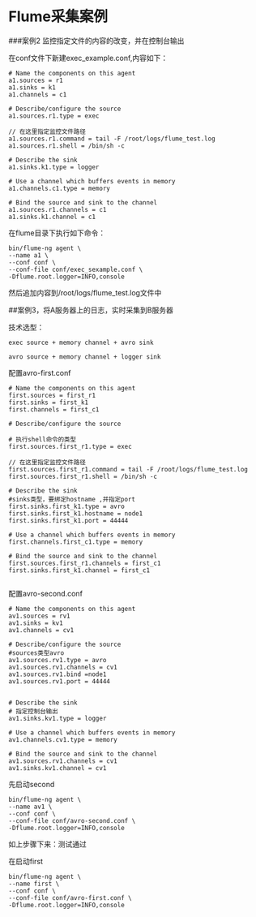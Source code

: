 # Flume采集案例

###案例2 监控指定文件的内容的改变，并在控制台输出

在conf文件下新建exec_example.conf,内容如下：

```
# Name the components on this agent
a1.sources = r1
a1.sinks = k1
a1.channels = c1

# Describe/configure the source
a1.sources.r1.type = exec

// 在这里指定监控文件路径
a1.sources.r1.command = tail -F /root/logs/flume_test.log
a1.sources.r1.shell = /bin/sh -c

# Describe the sink
a1.sinks.k1.type = logger

# Use a channel which buffers events in memory
a1.channels.c1.type = memory

# Bind the source and sink to the channel
a1.sources.r1.channels = c1
a1.sinks.k1.channel = c1
```

在flume目录下执行如下命令：

```
bin/flume-ng agent \
--name a1 \
--conf conf \
--conf-file conf/exec_sexample.conf \
-Dflume.root.logger=INFO,console

```

然后追加内容到/root/logs/flume_test.log文件中



##案例3，将A服务器上的日志，实时采集到B服务器

技术选型：

	exec source + memory channel + avro sink
	
	avro source + memory channel + logger sink

配置avro-first.conf



```
# Name the components on this agent
first.sources = first_r1
first.sinks = first_k1
first.channels = first_c1

# Describe/configure the source

# 执行shell命令的类型
first.sources.first_r1.type = exec

// 在这里指定监控文件路径
first.sources.first_r1.command = tail -F /root/logs/flume_test.log
first.sources.first_r1.shell = /bin/sh -c

# Describe the sink
#sinks类型，要绑定hostname ,并指定port
first.sinks.first_k1.type = avro
first.sinks.first_k1.hostname = node1
first.sinks.first_k1.port = 44444

# Use a channel which buffers events in memory
first.channels.first_c1.type = memory

# Bind the source and sink to the channel
first.sources.first_r1.channels = first_c1
first.sinks.first_k1.channel = first_c1


```

配置avro-second.conf

```
# Name the components on this agent
av1.sources = rv1
av1.sinks = kv1
av1.channels = cv1

# Describe/configure the source
#sources类型avro  
av1.sources.rv1.type = avro
av1.sources.rv1.channels = cv1
av1.sources.rv1.bind =node1
av1.sources.rv1.port = 44444


# Describe the sink
# 指定控制台输出
av1.sinks.kv1.type = logger

# Use a channel which buffers events in memory
av1.channels.cv1.type = memory

# Bind the source and sink to the channel
av1.sources.rv1.channels = cv1
av1.sinks.kv1.channel = cv1

```


先启动second

```
bin/flume-ng agent \
--name av1 \
--conf conf \
--conf-file conf/avro-second.conf \
-Dflume.root.logger=INFO,console
```

如上步骤下来：测试通过







在启动first

```
bin/flume-ng agent \
--name first \
--conf conf \
--conf-file conf/avro-first.conf \
-Dflume.root.logger=INFO,console

```


<!--
create time: 2018-03-14 09:02:23
Author: Alfred

This file is created by Marboo<http://marboo.io> template file $MARBOO_HOME/.media/starts/default.md
本文件由 Marboo<http://marboo.io> 模板文件 $MARBOO_HOME/.media/starts/default.md 创建
-->

